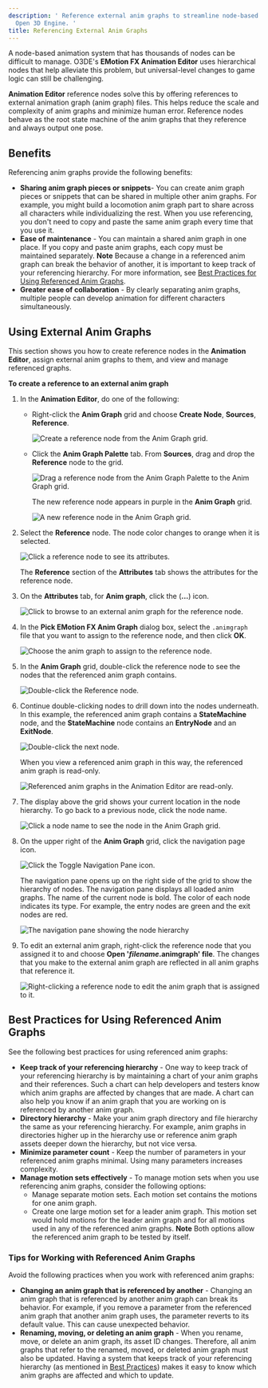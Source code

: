 ```yaml
---
description: ' Reference external anim graphs to streamline node-based animation in
  Open 3D Engine. '
title: Referencing External Anim Graphs
---
```


A node-based animation system that has thousands of nodes can be difficult to manage. O3DE's **EMotion FX Animation Editor** uses hierarchical nodes that help alleviate this problem, but universal-level changes to game logic can still be challenging.

**Animation Editor** reference nodes solve this by offering references to external animation graph (anim graph) files. This helps reduce the scale and complexity of anim graphs and minimize human error. Reference nodes behave as the root state machine of the anim graphs that they reference and always output one pose.

## Benefits

Referencing anim graphs provide the following benefits:
+ **Sharing anim graph pieces or snippets**- You can create anim graph pieces or snippets that can be shared in multiple other anim graphs. For example, you might build a locomotion anim graph part to share across all characters while individualizing the rest. When you use referencing, you don't need to copy and paste the same anim graph every time that you use it.
+ **Ease of maintenance** - You can maintain a shared anim graph in one place. If you copy and paste anim graphs, each copy must be maintained separately.
**Note**
Because a change in a referenced anim graph can break the behavior of another, it is important to keep track of your referencing hierarchy. For more information, see [Best Practices for Using Referenced Anim Graphs](#character-animation-editor-anim-graph-reference-best-practices).
+ **Greater ease of collaboration** - By clearly separating anim graphs, multiple people can develop animation for different characters simultaneously.

## Using External Anim Graphs

This section shows you how to create reference nodes in the **Animation Editor**, assign external anim graphs to them, and view and manage referenced graphs.

**To create a reference to an external anim graph**

1. In the **Animation Editor**, do one of the following:

    + Right-click the **Anim Graph** grid and choose **Create Node**, **Sources**, **Reference**.

        ![Create a reference node from the Anim Graph grid.](/images/user-guide/actor-animation/char-animation-editor-anim-graph-ref-1.png)

    + Click the **Anim Graph Palette** tab. From **Sources**, drag and drop the **Reference** node to the grid.

        ![Drag a reference node from the Anim Graph Palette to the Anim Graph grid.](/images/user-guide/actor-animation/char-animation-editor-anim-graph-ref-2.png)

        The new reference node appears in purple in the **Anim Graph** grid.

        ![A new reference node in the Anim Graph grid.](/images/user-guide/actor-animation/char-animation-editor-anim-graph-ref-3.png)

1. Select the **Reference** node. The node color changes to orange when it is selected.

    ![Click a reference node to see its attributes.](/images/user-guide/actor-animation/char-animation-editor-anim-graph-ref-4.png)

    The **Reference** section of the **Attributes** tab shows the attributes for the reference node.

1. On the **Attributes** tab, for **Anim graph**, click the (**...**) icon.

    ![Click to browse to an external anim graph for the reference node.](/images/user-guide/actor-animation/char-animation-editor-anim-graph-ref-5.png)

1. In the **Pick EMotion FX Anim Graph** dialog box, select the `.animgraph` file that you want to assign to the reference node, and then click **OK**.

    ![Choose the anim graph to assign to the reference node.](/images/user-guide/actor-animation/char-animation-editor-anim-graph-ref-6.png)

1. In the **Anim Graph** grid, double-click the reference node to see the nodes that the referenced anim graph contains.

    ![Double-click the Reference node.](/images/user-guide/actor-animation/char-animation-editor-anim-graph-ref-7.png)

1. Continue double-clicking nodes to drill down into the nodes underneath. In this example, the referenced anim graph contains a **StateMachine** node, and the **StateMachine** node contains an **EntryNode** and an **ExitNode**.

    ![Double-click the next node.](/images/user-guide/actor-animation/char-animation-editor-anim-graph-ref-8.png)

    When you view a referenced anim graph in this way, the referenced anim graph is read-only.

    ![Referenced anim graphs in the Animation Editor are read-only.](/images/user-guide/actor-animation/char-animation-editor-anim-graph-ref-9.png)

1. The display above the grid shows your current location in the node hierarchy. To go back to a previous node, click the node name.

    ![Click a node name to see the node in the Anim Graph grid.](/images/user-guide/actor-animation/char-animation-editor-anim-graph-ref-10.png)

1. On the upper right of the **Anim Graph** grid, click the navigation page icon.

    ![Click the Toggle Navigation Pane icon.](/images/user-guide/actor-animation/char-animation-editor-anim-graph-ref-11.png)

    The navigation pane opens up on the right side of the grid to show the hierarchy of nodes. The navigation pane displays all loaded anim graphs. The name of the current node is bold. The color of each node indicates its type. For example, the entry nodes are green and the exit nodes are red.

    ![The navigation pane showing the node hierarchy](/images/user-guide/actor-animation/char-animation-editor-anim-graph-ref-12.png)

1. To edit an external anim graph, right-click the reference node that you assigned it to and choose **Open '***filename***.animgraph' file**. The changes that you make to the external anim graph are reflected in all anim graphs that reference it.

    ![Right-clicking a reference node to edit the anim graph that is assigned to it.](/images/user-guide/actor-animation/char-animation-editor-anim-graph-ref-13.png)

## Best Practices for Using Referenced Anim Graphs

See the following best practices for using referenced anim graphs:
+ **Keep track of your referencing hierarchy** - One way to keep track of your referencing hierarchy is by maintaining a chart of your anim graphs and their references. Such a chart can help developers and testers know which anim graphs are affected by changes that are made. A chart can also help you know if an anim graph that you are working on is referenced by another anim graph.
+ **Directory hierarchy** - Make your anim graph directory and file hierarchy the same as your referencing hierarchy. For example, anim graphs in directories higher up in the hierarchy use or reference anim graph assets deeper down the hierarchy, but not vice versa.
+ **Minimize parameter count** - Keep the number of parameters in your referenced anim graphs minimal. Using many parameters increases complexity.
+ **Manage motion sets effectively** - To manage motion sets when you use referencing anim graphs, consider the following options:
  + Manage separate motion sets. Each motion set contains the motions for one anim graph.
  + Create one large motion set for a leader anim graph. This motion set would hold motions for the leader anim graph and for all motions used in any of the referenced anim graphs.
**Note**
Both options allow the referenced anim graph to be tested by itself.

### Tips for Working with Referenced Anim Graphs

Avoid the following practices when you work with referenced anim graphs:
+ **Changing an anim graph that is referenced by another** - Changing an anim graph that is referenced by another anim graph can break its behavior. For example, if you remove a parameter from the referenced anim graph that another anim graph uses, the parameter reverts to its default value. This can cause unexpected behavior.
+ **Renaming, moving, or deleting an anim graph** - When you rename, move, or delete an anim graph, its asset ID changes. Therefore, all anim graphs that refer to the renamed, moved, or deleted anim graph must also be updated. Having a system that keeps track of your referencing hierarchy (as mentioned in [Best Practices](#character-animation-editor-anim-graph-reference-best-practices)) makes it easy to know which anim graphs are affected and which to update.
